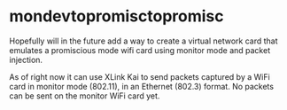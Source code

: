 # mondevtopromisctopromisc
Hopefully will in the future add a way to create a virtual network card that emulates a promiscious mode wifi card using monitor mode and packet injection.

As of right now it can use XLink Kai to send packets captured by a WiFi card in monitor mode (802.11), in an Ethernet (802.3) format. 
No packets can be sent on the monitor WiFi card yet.
